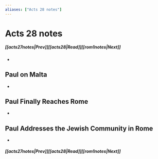 ```yaml
---
aliases: ["Acts 28 notes"]
---
```

# Acts 28 notes
##### <span class=arrow-left></span>[[acts27notes|Prev]]<span class=navigation-separator></span>[[acts28|Read]]<span class=navigation-separator></span>[[rom1notes|Next]]<span class=arrow-right></span>
- 
## Paul on Malta
- 
## Paul Finally Reaches Rome
- 
## Paul Addresses the Jewish Community in Rome
- 
##### <span class=arrow-left></span>[[acts27notes|Prev]]<span class=navigation-separator></span>[[acts28|Read]]<span class=navigation-separator></span>[[rom1notes|Next]]<span class=arrow-right></span>